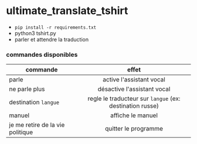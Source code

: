 # ultimate_translate_tshirt

- `pip install -r requirements.txt`
- python3 tshirt.py
- parler et attendre la traduction

### commandes disponibles

| commande      |      effet      |
|----------|:-------------:|
| parle |  active l'assistant vocal |
| ne parle plus | désactive l'assistant vocal |
| destination `langue` | regle le traducteur sur `langue` (ex: destination russe) |
| manuel | affiche le manuel |
| je me retire de la vie politique | quitter le programme |
